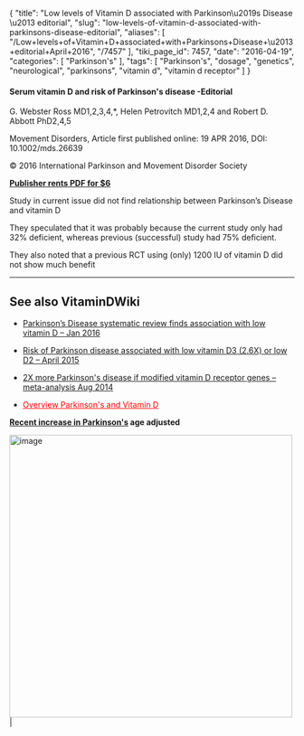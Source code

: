 {
    "title": "Low levels of Vitamin D associated with Parkinson\u2019s Disease \u2013 editorial",
    "slug": "low-levels-of-vitamin-d-associated-with-parkinsons-disease-editorial",
    "aliases": [
        "/Low+levels+of+Vitamin+D+associated+with+Parkinsons+Disease+\u2013+editorial+April+2016",
        "/7457"
    ],
    "tiki_page_id": 7457,
    "date": "2016-04-19",
    "categories": [
        "Parkinson's"
    ],
    "tags": [
        "Parkinson's",
        "dosage",
        "genetics",
        "neurological",
        "parkinsons",
        "vitamin d",
        "vitamin d receptor"
    ]
}


#### Serum vitamin D and risk of Parkinson's disease -Editorial

G. Webster Ross MD1,2,3,4,*, Helen Petrovitch MD1,2,4 and Robert D. Abbott PhD2,4,5

Movement Disorders, Article first published online: 19 APR 2016, DOI: 10.1002/mds.26639

© 2016 International Parkinson and Movement Disorder Society

 **[Publisher rents PDF for $6](http://onlinelibrary.wiley.com/doi/10.1002/mds.26639/pdf)** 

Study in current issue did not find relationship  between Parkinson’s Disease and vitamin D 

They speculated that it was probably because the current study only had 32%  deficient, whereas previous (successful) study had 75% deficient.

They also noted that a previous RCT using (only) 1200 IU of vitamin D did not show much benefit

---

## See also VitaminDWiki

* [Parkinson’s Disease systematic review finds association with low vitamin D – Jan 2016](/posts/parkinsons-disease-systematic-review-finds-association-with-low-vitamin-d)

* [Risk of Parkinson disease associated with low vitamin D3 (2.6X) or low D2 – April 2015](/posts/risk-of-parkinson-disease-associated-with-low-vitamin-d3-26x-or-low-d2)

* [2X more Parkinson's disease if modified vitamin D receptor genes – meta-analysis Aug 2014](/posts/2x-more-parkinsons-disease-if-modified-vitamin-d-receptor-genes-meta-analysis)

* <a href="/posts/overview-parkinsons-and-vitamin-d" style="color: red; text-decoration: underline;" title="This post/category does not exist yet: Overview Parkinson's and Vitamin D">Overview Parkinson's and Vitamin D</a> 

 **[Recent increase in Parkinson's](/posts/incidence-of-22-health-problems-related-to-vitamin-d-have-doubled-in-a-decade) age adjusted** 

<img src="https://d378j1rmrlek7x.cloudfront.net/attachments/jpeg/parkinson.jpg" alt="image" width="500">|